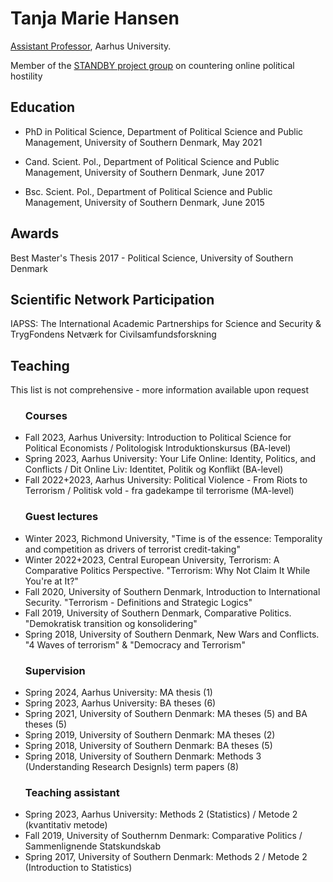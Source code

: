 <html>
<body>

<h1>Tanja Marie Hansen</h1>

<p> <a href="https://pure.au.dk/portal/da/persons/tanja-marie-hansen(61dfb000-a445-4d3b-876b-1d4331fa1547).html">Assistant Professor</a>, Aarhus University.</p>
<p2>Member of the <a href="https://ps.au.dk/forskning/forskningsprojekter/standby/participants">STANDBY project group</a> on countering online political hostility </p2>


 <h2>Education</h2>
 
 <ul>
  <li>PhD in Political Science, Department of Political Science and Public Management, University of Southern Denmark, May 2021</li>
   <p> </p>
  <li>Cand. Scient. Pol., Department of Political Science and Public Management, University of Southern Denmark, June 2017</li>
   <p> </p>
  <li>Bsc. Scient. Pol., Department of Political Science and Public Management, University of Southern Denmark, June 2015</li>
 </ul>
  
  <h2>Awards</h2>
  <p>Best Master's Thesis 2017 - Political Science, University of Southern Denmark<p>

  <h2>Scientific Network Participation</h2>
  <p>IAPSS: The International Academic Partnerships for Science and Security & TrygFondens Netværk for Civilsamfundsforskning</p>
 
 <h2>Teaching</h2>
 <p>This list is not comprehensive - more information available upon request</p>

<ul>
<h3>Courses</h3>
<li> Fall 2023, Aarhus University: Introduction to Political Science for Political Economists / Politologisk Introduktionskursus (BA-level)</li>
<li> Spring 2023, Aarhus University: Your Life Online: Identity, Politics, and Conflicts / Dit Online Liv: Identitet, Politik og Konflikt (BA-level)</li>
 <li> Fall 2022+2023, Aarhus University: Political Violence - From Riots to Terrorism / Politisk vold - fra gadekampe til terrorisme (MA-level)</li>
</ul>
  
 <ul>
  <h3>Guest lectures</h3>
  <li> Winter 2023, Richmond University, "Time is of the essence: Temporality and competition as drivers of terrorist credit-taking"</li>
  <li> Winter 2022+2023, Central European University, Terrorism: A Comparative Politics Perspective. "Terrorism: Why Not Claim It While You're at It?"</li>
  <li> Fall 2020, University of Southern Denmark, Introduction to International Security. "Terrorism - Definitions and Strategic Logics"</li>
  <li> Fall 2019, University of Southern Denmark, Comparative Politics. "Demokratisk transition og konsolidering"</li>
  <li> Spring 2018, University of Southern Denmark, New Wars and Conflicts. "4 Waves of terrorism" & "Democracy and Terrorism"</li>
  
  <h3>Supervision</h3>
  <li> Spring 2024, Aarhus University: MA thesis (1)</li>
  <li> Spring 2023, Aarhus University: BA theses (6)</li>
  <li> Spring 2021, University of Southern Denmark: MA theses (5) and BA theses (5)</li>
  <li> Spring 2019, University of Southern Denmark: MA theses (2)
  <li> Spring 2018, University of Southern Denmark: BA theses (5)
  <li> Spring 2018, University of Southern Denmark: Methods 3 (Understanding Research Designls) term papers (8)
   
  <h3>Teaching assistant</h3>
  <li> Spring 2023, Aarhus University: Methods 2 (Statistics) / Metode 2 (kvantitativ metode)</li>
  <li> Fall 2019, University of Southernm Denmark: Comparative Politics / Sammenlignende Statskundskab</li>
  <li> Spring 2017, University of Southern Denmark: Methods 2 / Metode 2 (Introduction to Statistics)</li>



